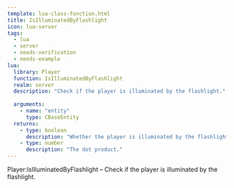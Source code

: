 ```yaml
---
template: lua-class-function.html
title: IsIlluminatedByFlashlight
icon: lua-server
tags:
  - lua
  - server
  - needs-verification
  - needs-example
lua:
  library: Player
  function: IsIlluminatedByFlashlight
  realm: server
  description: "Check if the player is illuminated by the flashlight."
  
  arguments:
    - name: "entity"
      type: CBaseEntity
  returns:
    - type: boolean
      description: "Whether the player is illuminated by the flashlight."
    - type: number
      description: "The dot product."
---
```


<div class="lua__search__keywords">
Player:IsIlluminatedByFlashlight &#x2013; Check if the player is illuminated by the flashlight.
</div>
